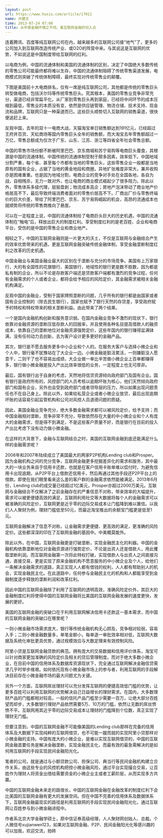 ```yaml
---
layout: post
url: https://www.huxiu.com/article/17011
name: 许建文
time: 2013-07-24 07:00
title: 从中美金融环境之不同，看互联网金融的切入点
---
```

连着腾讯、百度等纯互联网公司在内，越来越多的互联网公司接“地气”了，更多的公司加入到互联网改造传统产业、或O2O的阵营中来。与其说这是互联网的优势，不如说这是中国制度带给互联网的红利。

以电商为例，中国的流通体制和美国的流通体制的区别，决定了中国绝大多数传统的零售公司可能最终都将难以生存，中国的流通体制阻碍了传统零售渠道发展，电商模式则突破了传统体制障碍，最终实现对传统零售业的颠覆。

下图是美国前十大电商排名，仅有一席是纯互联网公司，其他都是传统的零售巨头转型做电商，包括沃尔玛等传统零售巨头。究其根本，美国的零售业竞争非常充分，渠道已经非常扁平化，从厂家到零售巨头再到家庭，已经将中间环节的成本压缩到最低，零售业的本质没有变，依然是供应链管理、物流仓储、技术支持、现金流和品牌，互联网只是一种渠道而已。这些巨头顺势切入互联网的销售渠道，很快便追赶上来。

反观中国，去年的双十一电商大战，天猫淘宝单日销售额达到191亿元，已经超过王府井百货、天虹商场等国内零售巨头全年的销售额，而大淘宝去年零售额超过一万亿，零售总额成为仅次于广东、山东、江苏、浙江等四省全年社会零售总额。

中国的零售市场份额不断被阿里巴巴、京东商城和苏宁易购等电商巨头蚕食，其根源是中国的流通体制。中国传统的流通体制受制于颇多因素，效率低下。中国地域分割严重，每个省、甚至每个市都有当地的零售巨头，这些零售企业一般都是当地原有的国有企业，占据了当地的黄金地段和商圈，异地扩张难度非常大，兼并收购亦是困难重重。也是因为地域分割，电商企业的竞争对手处在全国各地，各自为战，自相残杀，无力一致对外，也让电商的商业模式崛起少了很多阻力。除此以外，零售体系多级代理，层层盘剥；物流成本高企；房地产泡沫带动了商业地产价格居高不下，最后导致终端消费者面对的零售价居高不下。厂商出厂价与零售终端价的巨大价差，带给了阿里巴巴、京东、苏宁易购崛起的机会，高昂的流通成本也就顺势将传统的零售商推向了悬崖。

可以在一定程度上说，中国的流通体制给了电商巨头巨大的历史机遇，中国的流通体制在“触电”后，释放出巨大的制度红利。享受制度红利的是老百姓、企业和电商平台，受伤的是中国的零售企业和商业地产。

相较之下，中国的互联网金融则是一片更大的沃土，不仅是互联网与金融结合产生的效率优势带来的机遇，更是互联网金融突破传统金融体制，享受金融垄断制度红利之改革的历史机遇。

中国金融业与美国金融业最大的区别在于垄断与充分的市场竞争。美国有上万家银行，大的有全国性的花旗银行、美国银行，地域性的银行更是数不胜数，因为都是私有制的企业，所以不论是存款客户端还是贷款客户端都有激烈的竞争过程，任何有金融需求的个人或者企业，都将会给予相应的风险定价，其金融需求被相关金融机构满足。

反观中国的金融业，受制于国家牌照垄断的问题，几乎所有的银行都是由国家或者国有企业控制的（除去民生银行），国家也赋予了银行天然的存贷差，享受政府赋予的特权和特权带来的相关垄断利益。由此带来了两个结果。

一个是国内金融机构创新和服务意识弱。在国内金融业竞争不激烈的现状下，银行依靠对金融资源的垄断压低存款人的回报率，并且使用各种名目提高借款人的融资成本，依靠自己的垄断地位对金融资源强势定价，这些年国内的银行赚得盆满钵满，没有任何动力去创新，去为客户设计更多更好的金融产品。

其次，银行是不愿去服务更多中小企业和个人的。在服务大客户与选择小微企业和个人中，银行毫不犹豫站在了大企业一边。小微金融是脏活累活，一则嫌脏没人愿意干，二则干了也不容易出成绩，大企业做一单比辛苦做小微企业上百单都赚得多，银行做小微金融是投入产出比效率很低的业务，一定程度上也无可厚非。

最后，国有银行出于自身的考虑，天然地将信贷资源倾向政府部门及国有企业。国有银行是政府所有的，风控部门的人员考核以逾期坏账为核心，他们天然倾向政府部门和国有企业，另外也会受到政府部门或者领导层的压力，所以如果出现问题责任也不在自己身上。除此以外，如果给私营企业或者小微企业放贷，最后出现逾期坏账的话容易引起监管机构和公司对风控人员道德问题的质疑。

因此，美国金融业竞争充分，绝大多数金融需求都可以被风险定价，给予支持；而中国金融相对垄断，竞争非常不充分，导致依然存在大量的中小微企业和个人有庞大的金融需求，但是得不到满足，不是这些客户质量不好，而是银行在目前的投入产出比考虑下没有动力做小微金融。

在这样的大背景下，金融与互联网结合之时，美国的互联网金融到底还能满足什么样的金融需求呢？

2006年和2007年陆续成立了美国最大的两家P2P机构Lending club和Prosper。因为金融机构之间的充分竞争，互联网金融更多挖掘差异化的需求和服务，其中最大的一块业务来自于信用卡还款，也就是在客户信用卡账单难以偿付时，为避免信用卡出现逾期，从P2P平台上借款还信用卡，然后再通过其他手段还P2P平台上的借款。即使在我们眼里看来这么差的客户群的金融需求依然能被满足。2013年6月份，Lending club的成交量已经超过1亿美元，Prosper亦超过2000万美元。互联网与金融结合不仅解决了之前金融存在的严重信息不对称，带来效率的大幅提升，需求可以被更便捷高效的满足，互联网利用社交等大数据将每个人的金融需求可以被准确的风险定价，互联网更是近乎零的边际交易成本让门槛降到难以置信。以我们人人聚财为例，理财门槛低至50元，而最近淘宝推出的余额宝门槛更是低至1元。

互联网金融解决了信息不对称，让金融需求更便捷、更高效的满足，更准确的风险定价。这些都深深的印在了互联网金融的基因中。中美概莫能外。

除此以外，在中国，互联网金融更是打破垄断，实现金融民主化的利器。中国的金融机构依靠垄断地位对金融资源进行强势定价，不论是出资人还是借款人，用此攫取垄断利润。而互联网金融第一次将此特权打破，实现借款人与出资人之间直接沟通，直接交易，更是实现了原来金融机构不愿意服务的中小微企业及个人，给他们一条解决金融需求的道路，真正实现人人都有借钱的权利，人人都有帮助别人的机会，实现金融民主化。在此道路中，任何参与金融民主化的机构和人都能享受到金融制度逐步释放的垄断利润和改革红利。

因此中国的互联网金融除了利用了互联网的透明高效，准确风险定价外，其巨大的金融制度红利将使得中国的互联网金融将比美国的互联网金融发展的速度更快，发展的更好。

美国的互联网金融的突破口在于利用互联网解决信用卡还款这一基本需求，而中国的互联网金融的突破口在哪里呢？

一则小微金融市场需求庞大，银行等传统金融机构无心顾及，竞争相对较弱，容易入手；二则小微金融数量多，单笔金额小，每单逐一审批效率相对低，互联网大数据及系统化审批更具优势，通过规模效应与大数定理来有效控制风险。

阿里小贷是互联网金融贷款的典范。拥有庞大的交易数据和信用评价体系，淘宝可以针对商家更加准确的风险定价及相关的贷后管理制度。而对于绝大多数小微企业，在目前中国的信用体系及数据库资源现状下，完全通过互联网解决金融信贷需求几乎时举步维艰。如何依托现有小微金融市场上的参与者，利用互联网的手段解决目前存在小微金融市场的最大问题尤为关键。

另外一个方面，互联网屌丝理财可以充分发挥互联网的便捷高效低门槛的优势，让更多百姓可以利用互联网的优势解决自己日益增长的理财需求。在国内，大多数理财产品的门槛都相对较高，一般的信托产品门槛至少需要一百万，让绝大部分百姓望而却步，大多数银行理财产品依然需要5万、10万的门槛，依然让无数的屌丝愤愤不平。互联网用其近乎零的边际交易成本让理财的门槛降到个位数，真正实现了理财无门槛。

但要注意到，中国的互联网金融不可能像美国的Lending club那样在完备的信用体系及大数据下实现纯粹的互联网借贷，也不可能一蹴而就的实现阿里小贷那样对小微金融的支持。中国有庞大的小微企业，是难以实现互联网借贷的，中国的互联网金融首要任务是解决金融垄断，实现金融民主化，而最有效的最急需解决的是如何用互联网的手段实现民间金融阳光化。

笔者的公司，就是通过与小额贷款公司、担保公司、典当行等民间金融机构建立合作关系，由这些专业的风控机构把控小微金融风险，通过平台实现撮合交易，让百姓作为理财人将资金出借给需要资金的小微企业主或者工薪阶层，从而实现多方共赢。

中国的互联网金融未来走的路很长，中国的互联网金融在金融改革的制度红利下会比美国的互联网金融有更大的发展空间。但在中国不完善的信用体系及数据体系下，互联网金融最现实的路径是利用互联网的手段实现民间金融阳光化，通过互联网让百姓参与到小微金融进程中。

作者系北京大学金融学硕士，原中信证券高级经理，人人聚财网创始人、总裁。个人微信号xujianwen123，如果对互联网金融、P2P、民间金融阳光化等感兴趣的可以加我，欢迎交流，拍砖

